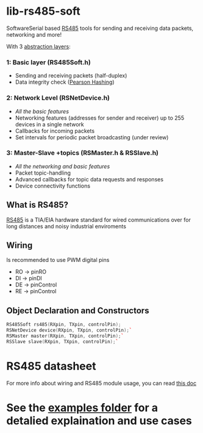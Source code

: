 # lib-rs485-soft
SoftwareSerial based [RS485](https://en.wikipedia.org/wiki/RS-485) tools for sending and receiving data packets, networking and more!

With 3 [abstraction layers](https://en.wikipedia.org/wiki/Abstraction_layer):

### 1: Basic layer (RS485Soft.h)
- Sending and receiving packets (half-duplex)
- Data integrity check ([Pearson Hashing](https://en.wikipedia.org/wiki/Pearson_hashing))

### 2: Network Level (RSNetDevice.h)
- *All the basic features*
- Networking features (addresses for sender and receiver) up to 255 devices in a single network
- Callbacks for incoming packets
- Set intervals for periodic packet broadcasting (under review)

### 3: Master-Slave +topics (RSMaster.h & RSSlave.h)
- *All the networking and basic features*
- Packet topic-handling
- Advanced callbacks for topic data requests and responses
- Device connectivity functions

## What is RS485?
[RS485](https://en.wikipedia.org/wiki/RS-485) is a TIA/EIA hardware standard for wired communications over for long distances and noisy industrial enviroments

## Wiring
Is recommended to use PWM digital pins
 * RO -> pinRO
 * DI -> pinDI
 * DE -> pinControl
 * RE -> pinControl

## Object Declaration and Constructors
```c++
RS485Soft rs485(RXpin, TXpin, controlPin);
RSNetDevice device(RXpin, TXpin, controlPin);`
RSMaster master(RXpin, TXpin, controlPin);`
RSSlave slave(RXpin, TXpin, controlPin);`
```

# RS485 datasheet
For more info about wiring and RS485 module usage, you can read [this doc](https://github.com/Rafdal/lib-rs485-soft/blob/main/MAX485%20Module%205V%20logic%20TTL%20to%20RS-485.pdf)


# See the [examples folder](https://github.com/Rafdal/lib-rs485-soft/tree/main/examples) for a detalied explaination and use cases
